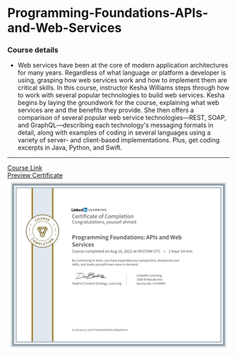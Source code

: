 # Programming-Foundations-APIs-and-Web-Services

### Course details

- Web services have been at the core of modern application architectures for many years. Regardless of what language or platform a developer is using, grasping how web services work and how to implement them are critical skills. In this course, instructor Kesha Williams steps through how to work with several popular technologies to build web services. Kesha begins by laying the groundwork for the course, explaining what web services are and the benefits they provide. She then offers a comparison of several popular web service technologies—REST, SOAP, and GraphQL—describing each technology's messaging formats in detail, along with examples of coding in several languages using a variety of server- and client-based implementations. Plus, get coding excerpts in Java, Python, and Swift.

---

[Course Link](https://www.linkedin.com/learning/programming-foundations-apis-and-web-services?resume=false)
<br>[Preview Certificate](https://www.linkedin.com/learning/certificates/66e0d260a3ff9ce29c4766b924114cfb0ede2270fd3d48af9ef548e02cce279b?trk=share_certificate&lipi=urn%3Ali%3Apage%3Ad_flagship3_profile_view_base_certifications_details%3B4H1xp3l%2FSr2fyyy2SWoa9w%3D%3D)
![certificate](./certificate.png)
